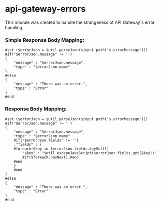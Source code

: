 # api-gateway-errors

This module was created to handle the strangeness of API Gateway's error handling. 


### Simple Response Body Mapping:
```
#set ($errorJson = $util.parseJson($input.path('$.errorMessage')))
#if("$errorJson.message" != '')
{
    "message" : "$errorJson.message",
    "type" : "$errorJson.name"
}
#else
{
    "message" : "There was an error.",
    "type" : "Error" 
}
#end
```
### Response Body Mapping:
```
#set ($errorJson = $util.parseJson($input.path('$.errorMessage')))
#if("$errorJson.message" != '')
{
    "message" : "$errorJson.message",
    "type" : "$errorJson.name"
    #if("$errorJson.fields" != '')
    ,"fields" : {
    #foreach($key in $errorJson.fields.keySet())
        "$key" : "$util.escapeJavaScript($errorJson.fields.get($key))"
        #if($foreach.hasNext),#end
    #end
    }
    #end
}
#else
{
    "message" : "There was an error.",
    "type" : "Error" 
}
#end
```
